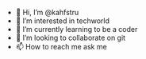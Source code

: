 - 👋 Hi, I’m @kahfstru
- 👀 I’m interested in techworld
- 🌱 I’m currently learning to be a coder
- 💞️ I’m looking to collaborate on git
- 📫 How to reach me ask me

<!---
kahfstru/kahfstru is a ✨ special ✨ repository because its `README.md` (this file) appears on your GitHub profile.
You can click the Preview link to take a look at your changes.
--->
